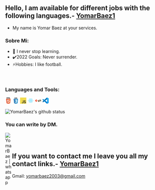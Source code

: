 ## Hello, I am available for different jobs with the following languages.- [YomarBaez1](https://www.github.com/YomarBaez)	

- My name is Yomar Baez at your services.

### Sobre Mi:	

- 🚧 I never stop learning.
- ✔️2022 Goals: Never surrender.
- ⚡Hobbies: I like football.	
<br /><br />	

### Languages and Tools:

<code><img height="20" src="https://raw.githubusercontent.com/github/explore/80688e429a7d4ef2fca1e82350fe8e3517d3494d/topics/html/html.png"></code>
<code><img height="20" src="https://raw.githubusercontent.com/github/explore/80688e429a7d4ef2fca1e82350fe8e3517d3494d/topics/css/css.png"></code>
<code><img height="20" src="https://raw.githubusercontent.com/github/explore/80688e429a7d4ef2fca1e82350fe8e3517d3494d/topics/javascript/javascript.png"></code>
<code><img height="20" src="https://raw.githubusercontent.com/github/explore/80688e429a7d4ef2fca1e82350fe8e3517d3494d/topics/react/react.png"></code>
<code><img height="20" src="https://raw.githubusercontent.com/github/explore/80688e429a7d4ef2fca1e82350fe8e3517d3494d/topics/git/git.png"></code>
<code><img height="20" src="https://raw.githubusercontent.com/github/explore/80688e429a7d4ef2fca1e82350fe8e3517d3494d/topics/visual-studio-code/visual-studio-code.png"></code>

<img alt="YomarBaez's github status" src="https://github-readme-stats.vercel.app/api/top-langs/?username=yomarbaez1&layout=compact&theme=dark" />	
<br />	

### You can write by DM.
[<img align="left" alt="YomarBaez | whatsapp" width="22px" src="https://cdn.jsdelivr.net/npm/simple-icons@v3/icons/whatsapp.svg" />][whatsapp]	

<br />	
<br />	


[whatsapp]: https://api.whatsapp.com/send/?phone=18293210080&text=i+got+u+from+github&app_absent=0


## If you want to contact me I leave you all my contact links.- [YomarBaez1](https://www.github.com/YomarBaez1)

Gmail: yomarbaez2003@gmail.com
